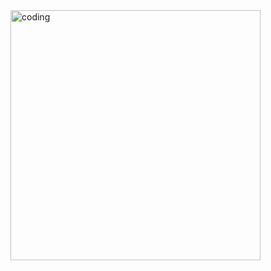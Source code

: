 
<img align="right" alt="coding" width="400" src="file:///C:/Users/HP/Downloads/WhatsApp%20Image%202023-05-25%20at%2012.16.50%20PM.jpeg">
